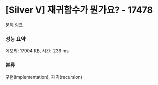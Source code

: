 # [Silver V] 재귀함수가 뭔가요? - 17478 

[문제 링크](https://www.acmicpc.net/problem/17478) 

### 성능 요약

메모리: 17904 KB, 시간: 236 ms

### 분류

구현(implementation), 재귀(recursion)

